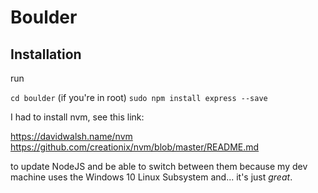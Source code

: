 # Boulder

## Installation

run 

```cd boulder``` (if you're in root)
```sudo npm install express --save```

I had to install nvm, see this link:

https://davidwalsh.name/nvm
https://github.com/creationix/nvm/blob/master/README.md

to update NodeJS and be able to switch between them because my dev machine uses the Windows 10 Linux Subsystem and... it's just _great_.

